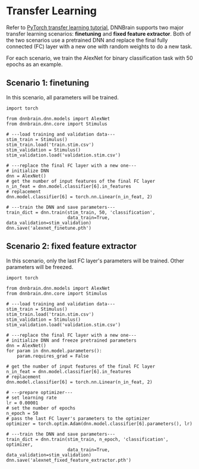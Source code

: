 # Transfer Learning
Refer to [PyTorch transfer learning tutorial](https://pytorch.org/tutorials/beginner/transfer_learning_tutorial.html), DNNBrain supports two major transfer learning scenarios: **finetuning** and **fixed feature extractor**. Both of the two scenarios use a pretrained DNN and replace the final fully connected (FC) layer with a new one with random weights to do a new task.  

For each scenario, we train the AlexNet for binary classification task with 50 epochs as an example.

## Scenario 1: finetuning
In this scenario, all parameters will be trained.
```
import torch

from dnnbrain.dnn.models import AlexNet
from dnnbrain.dnn.core import Stimulus

# ---load training and validation data---
stim_train = Stimulus()
stim_train.load('train.stim.csv')
stim_validation = Stimulus()
stim_validation.load('validation.stim.csv')

# ---replace the final FC layer with a new one---
# initialize DNN
dnn = AlexNet()
# get the number of input features of the final FC layer
n_in_feat = dnn.model.classifier[6].in_features
# replacement
dnn.model.classifier[6] = torch.nn.Linear(n_in_feat, 2)

# ---train the DNN and save parameters---
train_dict = dnn.train(stim_train, 50, 'classification', 
                       data_train=True, data_validation=stim_validation)
dnn.save('alexnet_finetune.pth')

```

## Scenario 2: fixed feature extractor
In this scenario, only the last FC layer's parameters will be trained. Other parameters will be freezed.
```
import torch

from dnnbrain.dnn.models import AlexNet
from dnnbrain.dnn.core import Stimulus

# ---load training and validation data---
stim_train = Stimulus()
stim_train.load('train.stim.csv')
stim_validation = Stimulus()
stim_validation.load('validation.stim.csv')

# ---replace the final FC layer with a new one---
# initialize DNN and freeze pretrained parameters
dnn = AlexNet()
for param in dnn.model.parameters():
    param.requires_grad = False

# get the number of input features of the final FC layer
n_in_feat = dnn.model.classifier[6].in_features
# replacement
dnn.model.classifier[6] = torch.nn.Linear(n_in_feat, 2)

# ---prepare optimizer---
# set learning rate
lr = 0.00001
# set the number of epochs
n_epoch = 50
# pass the last FC layer's parameters to the optimizer
optimizer = torch.optim.Adam(dnn.model.classifier[6].parameters(), lr)

# ---train the DNN and save parameters---
train_dict = dnn.train(stim_train, n_epoch, 'classification', optimizer,
                       data_train=True, data_validation=stim_validation)
dnn.save('alexnet_fixed_feature_extractor.pth')

```
